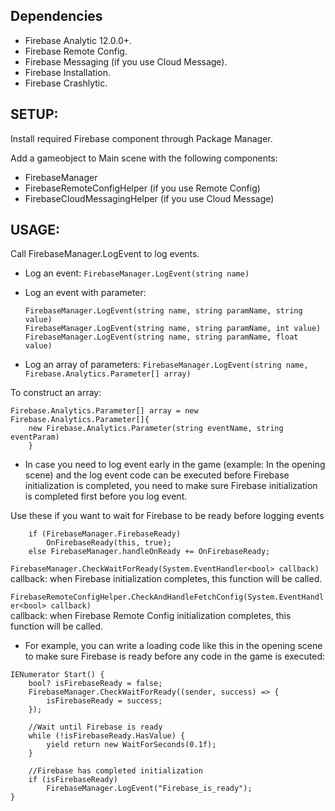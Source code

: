 ## Dependencies

- Firebase Analytic 12.0.0+.
- Firebase Remote Config.
- Firebase Messaging (if you use Cloud Message).
- Firebase Installation.
- Firebase Crashlytic.

## SETUP:

Install required Firebase component through Package Manager.

Add a gameobject to Main scene with the following components:

- FirebaseManager
- FirebaseRemoteConfigHelper (if you use Remote Config)
- FirebaseCloudMessagingHelper (if you use Cloud Message)

## USAGE:
    
Call FirebaseManager.LogEvent to log events.
- Log an event:
`FirebaseManager.LogEvent(string name)`

- Log an event with parameter:
    ```
    FirebaseManager.LogEvent(string name, string paramName, string value)
    FirebaseManager.LogEvent(string name, string paramName, int value)
    FirebaseManager.LogEvent(string name, string paramName, float value)
    ```
    
- Log an array of parameters:
`FirebaseManager.LogEvent(string name, Firebase.Analytics.Parameter[] array)`
    
To construct an array: 
```
Firebase.Analytics.Parameter[] array = new Firebase.Analytics.Parameter[]{
    new Firebase.Analytics.Parameter(string eventName, string eventParam)
    }
```
    
- In case you need to log event early in the game (example: In the opening scene) and the log event code can be executed before Firebase initialization is completed, you need to make sure Firebase initialization is completed first before you log event.

Use these if you want to wait for Firebase to be ready before logging events
```
    if (FirebaseManager.FirebaseReady)
        OnFirebaseReady(this, true);
    else FirebaseManager.handleOnReady += OnFirebaseReady;
```

`FirebaseManager.CheckWaitForReady(System.EventHandler<bool> callback)`  
callback: when Firebase initialization completes, this function will be called.

`FirebaseRemoteConfigHelper.CheckAndHandleFetchConfig(System.EventHandler<bool> callback)`  
callback: when Firebase Remote Config initialization completes, this function will be called.

- For example, you can write a loading code like this in the opening scene to make sure Firebase is ready before any code in the game is executed:
```
IENumerator Start() {
    bool? isFirebaseReady = false;
    FirebaseManager.CheckWaitForReady((sender, success) => {
        isFirebaseReady = success;
    });
    
    //Wait until Firebase is ready
    while (!isFirebaseReady.HasValue) {
        yield return new WaitForSeconds(0.1f);
    }
    
    //Firebase has completed initialization
    if (isFirebaseReady)
        FirebaseManager.LogEvent("Firebase_is_ready");
}
```
